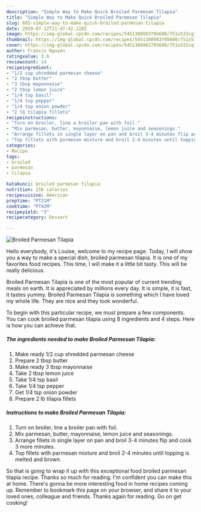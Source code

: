 ```yaml
---
description: "Simple Way to Make Quick Broiled Parmesan Tilapia"
title: "Simple Way to Make Quick Broiled Parmesan Tilapia"
slug: 605-simple-way-to-make-quick-broiled-parmesan-tilapia
date: 2020-07-12T21:47:42.118Z
image: https://img-global.cpcdn.com/recipes/5451388983705600/751x532cq70/broiled-parmesan-tilapia-recipe-main-photo.jpg
thumbnail: https://img-global.cpcdn.com/recipes/5451388983705600/751x532cq70/broiled-parmesan-tilapia-recipe-main-photo.jpg
cover: https://img-global.cpcdn.com/recipes/5451388983705600/751x532cq70/broiled-parmesan-tilapia-recipe-main-photo.jpg
author: Francis Nguyen
ratingvalue: 3.6
reviewcount: 14
recipeingredient:
- "1/2 cup shredded parmesan cheese"
- "2 tbsp butter"
- "3 tbsp mayonnaise"
- "2 tbsp lemon juice"
- "1/4 tsp basil"
- "1/4 tsp pepper"
- "1/4 tsp onion powder"
- "2 lb tilapia fillets"
recipeinstructions:
- "Turn on broiler, line a broiler pan with foil."
- "Mix parmesan, butter, mayonnaise, lemon juice and seasonings."
- "Arrange fillets in single layer on pan and broil 3-4 minutes flip and cook 3 more minutes."
- "Top fillets with parmesan mixture and broil 2-4 minutes until topping is melted and brown."
categories:
- Recipe
tags:
- broiled
- parmesan
- tilapia

katakunci: broiled parmesan tilapia 
nutrition: 216 calories
recipecuisine: American
preptime: "PT21M"
cooktime: "PT42M"
recipeyield: "3"
recipecategory: Dessert

---
```



![Broiled Parmesan Tilapia](https://img-global.cpcdn.com/recipes/5451388983705600/751x532cq70/broiled-parmesan-tilapia-recipe-main-photo.jpg)

Hello everybody, it's Louise, welcome to my recipe page. Today, I will show you a way to make a special dish, broiled parmesan tilapia. It is one of my favorites food recipes. This time, I will make it a little bit tasty. This will be really delicious.



Broiled Parmesan Tilapia is one of the most popular of current trending meals on earth. It is appreciated by millions every day. It is simple, it is fast, it tastes yummy. Broiled Parmesan Tilapia is something which I have loved my whole life. They are nice and they look wonderful.


To begin with this particular recipe, we must prepare a few components. You can cook broiled parmesan tilapia using 8 ingredients and 4 steps. Here is how you can achieve that.

<!--inarticleads1-->

##### The ingredients needed to make Broiled Parmesan Tilapia:

1. Make ready 1/2 cup shredded parmesan cheese
1. Prepare 2 tbsp butter
1. Make ready 3 tbsp mayonnaise
1. Take 2 tbsp lemon juice
1. Take 1/4 tsp basil
1. Take 1/4 tsp pepper
1. Get 1/4 tsp onion powder
1. Prepare 2 lb tilapia fillets




<!--inarticleads2-->

##### Instructions to make Broiled Parmesan Tilapia:

1. Turn on broiler, line a broiler pan with foil.
1. Mix parmesan, butter, mayonnaise, lemon juice and seasonings.
1. Arrange fillets in single layer on pan and broil 3-4 minutes flip and cook 3 more minutes.
1. Top fillets with parmesan mixture and broil 2-4 minutes until topping is melted and brown.




So that is going to wrap it up with this exceptional food broiled parmesan tilapia recipe. Thanks so much for reading. I'm confident you can make this at home. There's gonna be more interesting food in home recipes coming up. Remember to bookmark this page on your browser, and share it to your loved ones, colleague and friends. Thanks again for reading. Go on get cooking!
